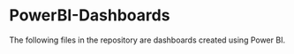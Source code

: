# PowerBI-Dashboards

The following files in the repository are dashboards created using Power BI. 

